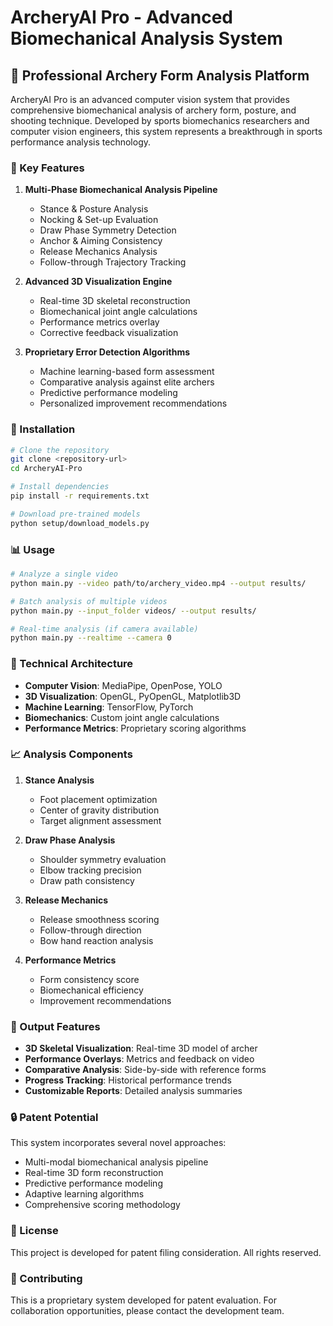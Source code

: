 # ArcheryAI Pro - Advanced Biomechanical Analysis System

## 🏹 Professional Archery Form Analysis Platform

ArcheryAI Pro is an advanced computer vision system that provides comprehensive biomechanical analysis of archery form, posture, and shooting technique. Developed by sports biomechanics researchers and computer vision engineers, this system represents a breakthrough in sports performance analysis technology.

### 🎯 Key Features

1. **Multi-Phase Biomechanical Analysis Pipeline**
   - Stance & Posture Analysis
   - Nocking & Set-up Evaluation
   - Draw Phase Symmetry Detection
   - Anchor & Aiming Consistency
   - Release Mechanics Analysis
   - Follow-through Trajectory Tracking

2. **Advanced 3D Visualization Engine**
   - Real-time 3D skeletal reconstruction
   - Biomechanical joint angle calculations
   - Performance metrics overlay
   - Corrective feedback visualization

3. **Proprietary Error Detection Algorithms**
   - Machine learning-based form assessment
   - Comparative analysis against elite archers
   - Predictive performance modeling
   - Personalized improvement recommendations

### 🚀 Installation

```bash
# Clone the repository
git clone <repository-url>
cd ArcheryAI-Pro

# Install dependencies
pip install -r requirements.txt

# Download pre-trained models
python setup/download_models.py
```

### 📊 Usage

```bash
# Analyze a single video
python main.py --video path/to/archery_video.mp4 --output results/

# Batch analysis of multiple videos
python main.py --input_folder videos/ --output results/

# Real-time analysis (if camera available)
python main.py --realtime --camera 0
```

### 🔬 Technical Architecture

- **Computer Vision**: MediaPipe, OpenPose, YOLO
- **3D Visualization**: OpenGL, PyOpenGL, Matplotlib3D
- **Machine Learning**: TensorFlow, PyTorch
- **Biomechanics**: Custom joint angle calculations
- **Performance Metrics**: Proprietary scoring algorithms

### 📈 Analysis Components

1. **Stance Analysis**
   - Foot placement optimization
   - Center of gravity distribution
   - Target alignment assessment

2. **Draw Phase Analysis**
   - Shoulder symmetry evaluation
   - Elbow tracking precision
   - Draw path consistency

3. **Release Mechanics**
   - Release smoothness scoring
   - Follow-through direction
   - Bow hand reaction analysis

4. **Performance Metrics**
   - Form consistency score
   - Biomechanical efficiency
   - Improvement recommendations

### 🎨 Output Features

- **3D Skeletal Visualization**: Real-time 3D model of archer
- **Performance Overlays**: Metrics and feedback on video
- **Comparative Analysis**: Side-by-side with reference forms
- **Progress Tracking**: Historical performance trends
- **Customizable Reports**: Detailed analysis summaries

### 🔒 Patent Potential

This system incorporates several novel approaches:
- Multi-modal biomechanical analysis pipeline
- Real-time 3D form reconstruction
- Predictive performance modeling
- Adaptive learning algorithms
- Comprehensive scoring methodology

### 📝 License

This project is developed for patent filing consideration. All rights reserved.

### 🤝 Contributing

This is a proprietary system developed for patent evaluation. For collaboration opportunities, please contact the development team. 